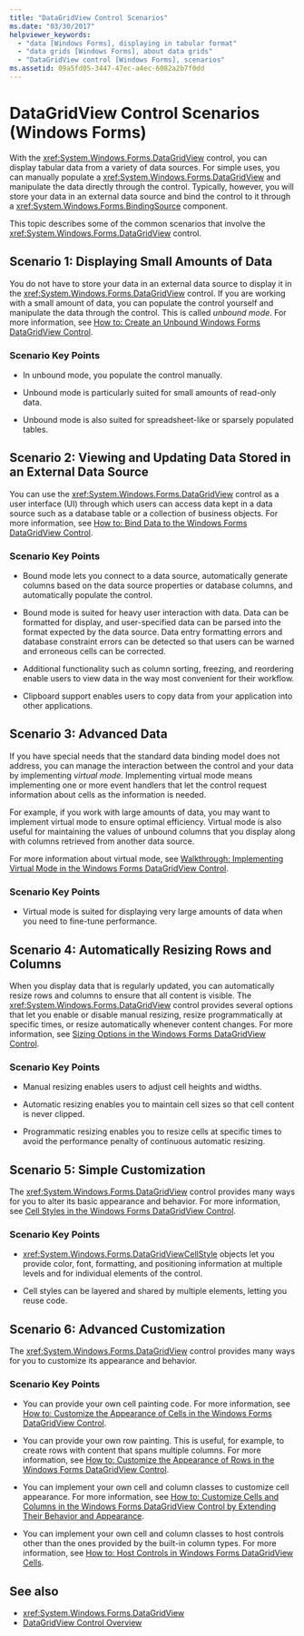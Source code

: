 ```yaml
---
title: "DataGridView Control Scenarios"
ms.date: "03/30/2017"
helpviewer_keywords: 
  - "data [Windows Forms], displaying in tabular format"
  - "data grids [Windows Forms], about data grids"
  - "DataGridView control [Windows Forms], scenarios"
ms.assetid: 09a5fd05-3447-47ec-a4ec-6082a2b7f0dd
---
```

# DataGridView Control Scenarios (Windows Forms)
With the <xref:System.Windows.Forms.DataGridView> control, you can display tabular data from a variety of data sources. For simple uses, you can manually populate a <xref:System.Windows.Forms.DataGridView> and manipulate the data directly through the control. Typically, however, you will store your data in an external data source and bind the control to it through a <xref:System.Windows.Forms.BindingSource> component.  
  
 This topic describes some of the common scenarios that involve the <xref:System.Windows.Forms.DataGridView> control.  
  
## Scenario 1: Displaying Small Amounts of Data  
 You do not have to store your data in an external data source to display it in the <xref:System.Windows.Forms.DataGridView> control. If you are working with a small amount of data, you can populate the control yourself and manipulate the data through the control. This is called *unbound mode*. For more information, see [How to: Create an Unbound Windows Forms DataGridView Control](how-to-create-an-unbound-windows-forms-datagridview-control.md).  
  
### Scenario Key Points  
  
- In unbound mode, you populate the control manually.  
  
- Unbound mode is particularly suited for small amounts of read-only data.  
  
- Unbound mode is also suited for spreadsheet-like or sparsely populated tables.  
  
## Scenario 2: Viewing and Updating Data Stored in an External Data Source  
 You can use the <xref:System.Windows.Forms.DataGridView> control as a user interface (UI) through which users can access data kept in a data source such as a database table or a collection of business objects. For more information, see [How to: Bind Data to the Windows Forms DataGridView Control](how-to-bind-data-to-the-windows-forms-datagridview-control.md).  
  
### Scenario Key Points  
  
- Bound mode lets you connect to a data source, automatically generate columns based on the data source properties or database columns, and automatically populate the control.  
  
- Bound mode is suited for heavy user interaction with data. Data can be formatted for display, and user-specified data can be parsed into the format expected by the data source. Data entry formatting errors and database constraint errors can be detected so that users can be warned and erroneous cells can be corrected.  
  
- Additional functionality such as column sorting, freezing, and reordering enable users to view data in the way most convenient for their workflow.  
  
- Clipboard support enables users to copy data from your application into other applications.  
  
## Scenario 3: Advanced Data  
 If you have special needs that the standard data binding model does not address, you can manage the interaction between the control and your data by implementing *virtual mode*. Implementing virtual mode means implementing one or more event handlers that let the control request information about cells as the information is needed.  
  
 For example, if you work with large amounts of data, you may want to implement virtual mode to ensure optimal efficiency. Virtual mode is also useful for maintaining the values of unbound columns that you display along with columns retrieved from another data source.  
  
 For more information about virtual mode, see [Walkthrough: Implementing Virtual Mode in the Windows Forms DataGridView Control](implementing-virtual-mode-wf-datagridview-control.md).  
  
### Scenario Key Points  
  
- Virtual mode is suited for displaying very large amounts of data when you need to fine-tune performance.  
  
## Scenario 4: Automatically Resizing Rows and Columns  
 When you display data that is regularly updated, you can automatically resize rows and columns to ensure that all content is visible. The <xref:System.Windows.Forms.DataGridView> control provides several options that let you enable or disable manual resizing, resize programmatically at specific times, or resize automatically whenever content changes. For more information, see [Sizing Options in the Windows Forms DataGridView Control](sizing-options-in-the-windows-forms-datagridview-control.md).  
  
### Scenario Key Points  
  
- Manual resizing enables users to adjust cell heights and widths.  
  
- Automatic resizing enables you to maintain cell sizes so that cell content is never clipped.  
  
- Programmatic resizing enables you to resize cells at specific times to avoid the performance penalty of continuous automatic resizing.  
  
## Scenario 5: Simple Customization  
 The <xref:System.Windows.Forms.DataGridView> control provides many ways for you to alter its basic appearance and behavior. For more information, see [Cell Styles in the Windows Forms DataGridView Control](cell-styles-in-the-windows-forms-datagridview-control.md).  
  
### Scenario Key Points  
  
- <xref:System.Windows.Forms.DataGridViewCellStyle> objects let you provide color, font, formatting, and positioning information at multiple levels and for individual elements of the control.  
  
- Cell styles can be layered and shared by multiple elements, letting you reuse code.  
  
## Scenario 6: Advanced Customization  
 The <xref:System.Windows.Forms.DataGridView> control provides many ways for you to customize its appearance and behavior.  
  
### Scenario Key Points  
  
- You can provide your own cell painting code. For more information, see [How to: Customize the Appearance of Cells in the Windows Forms DataGridView Control](customize-the-appearance-of-cells-in-the-datagrid.md).  
  
- You can provide your own row painting. This is useful, for example, to create rows with content that spans multiple columns. For more information, see [How to: Customize the Appearance of Rows in the Windows Forms DataGridView Control](customize-the-appearance-of-rows-in-the-datagrid.md).  
  
- You can implement your own cell and column classes to customize cell appearance. For more information, see [How to: Customize Cells and Columns in the Windows Forms DataGridView Control by Extending Their Behavior and Appearance](customize-cells-and-columns-in-the-datagrid-by-extending-behavior.md).  
  
- You can implement your own cell and column classes to host controls other than the ones provided by the built-in column types. For more information, see [How to: Host Controls in Windows Forms DataGridView Cells](how-to-host-controls-in-windows-forms-datagridview-cells.md).  
  
## See also

- <xref:System.Windows.Forms.DataGridView>
- [DataGridView Control Overview](datagridview-control-overview-windows-forms.md)
